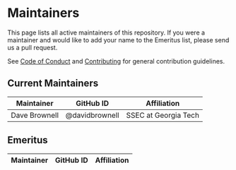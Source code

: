 # Maintainers

This page lists all active maintainers of this repository. If you were a maintainer and would like to add your name to the Emeritus list, please send us a pull request.

See [Code of Conduct](CODE_OF_CONDUCT.md) and [Contributing](CONTRIBUTING.md) for general contribution guidelines.

## Current Maintainers
| Maintainer | GitHub ID | Affiliation |
| --- | --- | --- |
| Dave Brownell | @davidbrownell | SSEC at Georgia Tech |

## Emeritus
| Maintainer | GitHub ID | Affiliation |
| --- | --- | --- |

